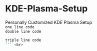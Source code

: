 # KDE-Plasma-Setup
Personally Customized KDE Plasma Setup <br>
`one line code` <br>
``double line code`` <br>
```sh
triple line code
``` <br>

